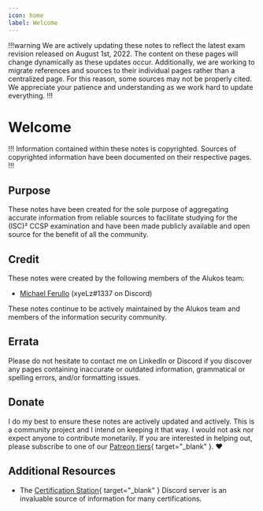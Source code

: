 ```yaml
---
icon: home
label: Welcome
---
```


!!!warning
We are actively updating these notes to reflect the latest exam revision released on August 1st, 2022. The content on these pages will change dynamically as these updates occur. Additionally, we are working to migrate references and sources to their individual pages rather than a centralized page. For this reason, some sources may not be properly cited. We appreciate your patience and understanding as we work hard to update everything.
!!!

# Welcome

!!!
Information contained within these notes is copyrighted. Sources of copyrighted information have been documented on their respective pages.
!!!

## Purpose

These notes have been created for the sole purpose of aggregating accurate information from reliable sources to facilitate studying for the (ISC)² CCSP examination and have been made publicly available and open source for the benefit of all the community.

## Credit

These notes were created by the following members of the Alukos team:

- [Michael Ferullo](https://linkedin.com/mjferullo) (xyeLz#1337 on Discord)

These notes continue to be actively maintained by the Alukos team and members of the information security community.

## Errata

Please do not hesitate to contact me on LinkedIn or Discord if you discover any pages containing inaccurate or outdated information, grammatical or spelling errors, and/or formatting issues.

## Donate

I do my best to ensure these notes are actively updated and actively. This is a community project and I intend on keeping it that way. I would not ask nor expect anyone to contribute monetarily. If you are interested in helping out, please subscribe to one of our [Patreon tiers](https://patreon.com/alukos){ target="_blank" }. :heart:

## Additional Resources

- The [Certification Station](https://discord.gg/certstation){ target="_blank" } Discord server is an invaluable source of information for many certifications.